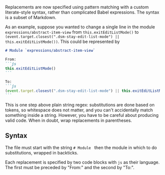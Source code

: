 Replacements are now specified using pattern matching with a custom literate-style syntax, rather than complicated Babel expressions. The syntax is a subset of Markdown.

As an example, suppose you wanted to change a single line in the module `expressions/abstract-item-view` from `this.exitEditListMode()` to `(event.target.closest(".dsm-stay-edit-list-mode") || this.exitEditListMode())`. This could be represented by

<!-- prettier-ignore -->
````md
# Module `expressions/abstract-item-view`

From:
```js
this.exitEditListMode()
```

To:
```js
(event.target.closest(".dsm-stay-edit-list-mode") || this.exitEditListMode())
```
````

This is one step above plain string regex: substitutions are done based on tokens, so whitespace does not matter, and you can't accidentally match something inside a string. However, you have to be careful about producing valid code. When in doubt, wrap replacements in parentheses.

## Syntax

The file must start with the string `# Module ` then the module in which to do substitutions, wrapped in backticks.

Each replacement is specified by two code blocks with `js` as their language. The first must be preceded by "From:" and the second by "To:".
